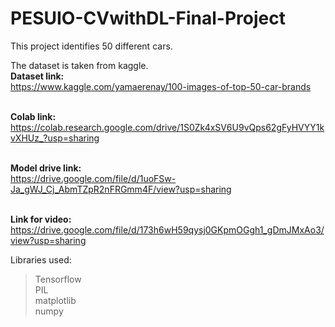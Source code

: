 # PESUIO-CVwithDL-Final-Project

This project identifies 50 different cars.

The dataset is taken from kaggle.
<br><b>Dataset link:</b><br>
https://www.kaggle.com/yamaerenay/100-images-of-top-50-car-brands

<br><b>Colab link:</b><br>
https://colab.research.google.com/drive/1S0Zk4xSV6U9vQps62gFyHVYY1kvXHUz_?usp=sharing

<br><b>Model drive link:</b><br>
https://drive.google.com/file/d/1uoFSw-Ja_gWJ_Cj_AbmTZpR2nFRGmm4F/view?usp=sharing

<br><b>Link for video:</b><br>
https://drive.google.com/file/d/173h6wH59qysj0GKpmOGgh1_gDmJMxAo3/view?usp=sharing

Libraries used:<br>
  > Tensorflow<br>
  > PIL<br>
  > matplotlib<br>
  > numpy<br>

